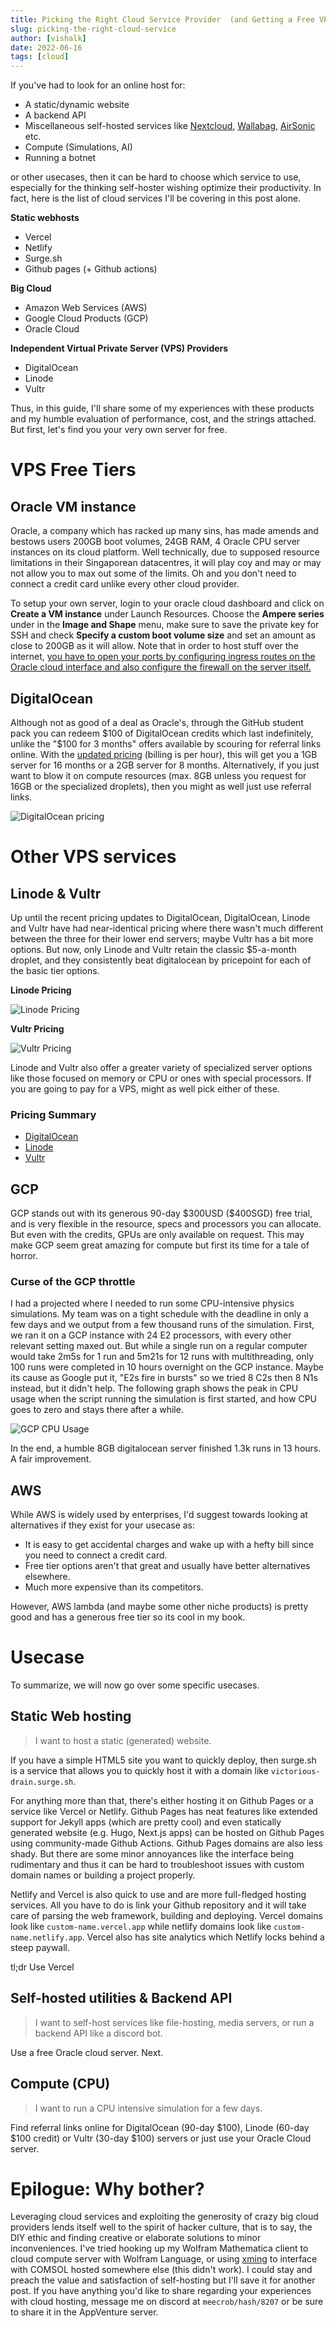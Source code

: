 ```yaml
---
title: Picking the Right Cloud Service Provider  (and Getting a Free VPS)
slug: picking-the-right-cloud-service
author: [vishalk]
date: 2022-06-16
tags: [cloud]
---
```


If you've had to look for an online host for:

- A static/dynamic website
- A backend API
- Miscellaneous self-hosted services like [Nextcloud](https://nextcloud.com/), [Wallabag](https://wallabag.org/en), [AirSonic](https://airsonic.github.io/) etc.
- Compute (Simulations, AI)
- Running a botnet

or other usecases, then it can be hard to choose which service to use, especially for the thinking self-hoster wishing optimize their productivity. In fact, here is the list of cloud services I'll be covering in this post alone.

**Static webhosts**

- Vercel
- Netlify
- Surge.sh
- Github pages (+ Github actions)

**Big Cloud**

- Amazon Web Services (AWS)
- Google Cloud Products (GCP)
- Oracle Cloud

**Independent Virtual Private Server (VPS) Providers**

- DigitalOcean
- Linode
- Vultr

Thus, in this guide, I'll share some of my experiences with these products and my humble evaluation of performance, cost, and the strings attached. But first, let's find you your very own server for free.

# VPS Free Tiers

## Oracle VM instance

Oracle, a company which has racked up many sins, has made amends and bestows users 200GB boot volumes, 24GB RAM, 4 Oracle CPU server instances on its cloud platform. Well technically, due to supposed resource limitations in their Singaporean datacentres, it will play coy and may or may not allow you to max out some of the limits. Oh and you don't need to connect a credit card unlike every other cloud provider.

To setup your own server, login to your oracle cloud dashboard and click on **Create a VM instance** under Launch Resources. Choose the **Ampere series** under in the **Image and Shape** menu, make sure to save the private key for SSH and check **Specify a custom boot volume size** and set an amount as close to 200GB as it will allow. Note that in order to host stuff over the internet, [you have to open your ports by configuring ingress routes on the Oracle cloud interface and also configure the firewall on the server itself.](https://stackoverflow.com/a/64053781/13367211)

## DigitalOcean

Although not as good of a deal as Oracle's, through the GitHub student pack you can redeem \$100 of DigitalOcean credits which last indefinitely, unlike the "\$100 for 3 months" offers available by scouring for referral links online. With the [updated pricing](https://www.digitalocean.com/try/new-pricing) (billing is per hour), this will get you a 1GB server for 16 months or a 2GB server for 8 months. Alternatively, if you just want to blow it on compute resources (max. 8GB unless you request for 16GB or the specialized droplets), then you might as well just use referral links.

![DigitalOcean pricing](./dg.png)

# Other VPS services

## Linode & Vultr

Up until the recent pricing updates to DigitalOcean, DigitalOcean, Linode and Vultr have had near-identical pricing where there wasn't much different between the three for their lower end servers; maybe Vultr has a bit more options. But now, only Linode and Vultr retain the classic $5-a-month droplet, and they consistently beat digitalocean by pricepoint for each of the basic tier options.

**Linode Pricing**

![Linode Pricing](./linode.png)

**Vultr Pricing**

![Vultr Pricing](./vultr.png)

Linode and Vultr also offer a greater variety of specialized server options like those focused on memory or CPU or ones with special processors. If you are going to pay for a VPS, might as well pick either of these.

### Pricing Summary

- [DigitalOcean](https://www.digitalocean.com/try/new-pricing)
- [Linode](https://www.linode.com/pricing/)
- [Vultr](https://www.vultr.com/pricing/)

## GCP

GCP stands out with its generous 90-day \$300USD (\$400SGD) free trial, and is very flexible in the resource, specs and processors you can allocate. But even with the credits, GPUs are only available on request. This may make GCP seem great amazing for compute but first its time for a tale of horror.

### Curse of the GCP throttle

I had a projected where I needed to run some CPU-intensive physics simulations. My team was on a tight schedule with the deadline in only a few days and we output from a few thousand runs of the simulation. First, we ran it on a GCP instance with 24 E2 processors, with every other relevant setting maxed out. But while a single run on a regular computer would take 2m5s for 1 run and 5m21s for 12 runs with multithreading, only 100 runs were completed in 10 hours overnight on the GCP instance. Maybe its cause as Google put it, "E2s fire in bursts" so we tried 8 C2s then 8 N1s instead, but it didn't help. The following graph shows the peak in CPU usage when the script running the simulation is first started, and how CPU goes to zero and stays there after a while.

![GCP CPU Usage](./cpuusage.png)

In the end, a humble 8GB digitalocean server finished 1.3k runs in 13 hours. A fair improvement.

## AWS

While AWS is widely used by enterprises, I'd suggest towards looking at alternatives if they exist for your usecase as:

- It is easy to get accidental charges and wake up with a hefty bill since you need to connect a credit card.
- Free tier options aren't that great and usually have better alternatives elsewhere.
- Much more expensive than its competitors.

However, AWS lambda (and maybe some other niche products) is pretty good and has a generous free tier so its cool in my book.

# Usecase

To summarize, we will now go over some specific usecases.

## Static Web hosting

> I want to host a static (generated) website.

If you have a simple HTML5 site you want to quickly deploy, then surge.sh is a service that allows you to quickly host it with a domain like `victorious-drain.surge.sh`.

For anything more than that, there's either hosting it on Github Pages or a service like Vercel or Netlify. Github Pages has neat features like extended support for Jekyll apps (which are pretty cool) and even statically generated website (e.g. Hugo, Next.js apps) can be hosted on Github Pages using community-made Github Actions. Github Pages domains are also less shady. But there are some minor annoyances like the interface being rudimentary and thus it can be hard to troubleshoot issues with custom domain names or building a project properly.

Netlify and Vercel is also quick to use and are more full-fledged hosting services. All you have to do is link your Github repository and it will take care of parsing the web framework, building and deploying. Vercel domains look like `custom-name.vercel.app` while netlify domains look like `custom-name.netlify.app`. Vercel also has site analytics which Netlify locks behind a steep paywall.

tl;dr Use Vercel

## Self-hosted utilities & Backend API

> I want to self-host services like file-hosting, media servers, or run a backend API like a discord bot.

Use a free Oracle cloud server. Next.

## Compute (CPU)

> I want to run a CPU intensive simulation for a few days.

Find referral links online for DigitalOcean (90-day \$100), Linode (60-day \$100 credit) or Vultr (30-day \$100) servers or just use your Oracle Cloud server.

# Epilogue: Why bother?

Leveraging cloud services and exploiting the generosity of crazy big cloud providers lends itself well to the spirit of hacker culture, that is to say, the DIY ethic and finding creative or elaborate solutions to minor inconveniences. I've tried hooking up my Wolfram Mathematica client to cloud compute server with Wolfram Language, or using [xming](https://sourceforge.net/projects/xming/) to interface with COMSOL hosted somewhere else (this didn't work). I could stay and preach the value and satisfaction of self-hosting but I'll save it for another post. If you have anything you'd like to share regarding your experiences with cloud hosting, message me on discord at `meecrob/hash/8207` or be sure to share it in the AppVenture server.
